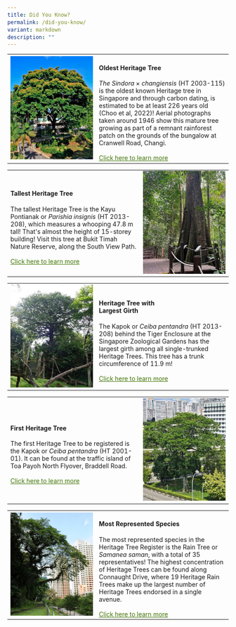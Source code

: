 ```yaml
---
title: Did You Know?
permalink: /did-you-know/
variant: markdown
description: ""
---
```

<table><tbody>
<tr><td rowspan="1" colspan="1">
<div class="isomer-image-wrapper">
<img src="/images/sinxcha_ht2003_115_crop.jpg"></div></td>
<td style="vertical-align: middle" height="auto" width="60%" rowspan="1" colspan="2">
<h4><b>Oldest Heritage Tree</b></h4>
<i>The Sindora</i> × <i>changiensis</i> (HT 2003-115) is the oldest known  Heritage tree in Singapore and through carbon dating, is estimated to be at least 226 years old (Choo et al, 2022)! Aerial photographs taken around 1946 show this mature tree growing as part of a remnant rainforest patch on the grounds of the bungalow at Cranwell Road, Changi.
<br><br><a style="color: #417505" href="/ht-2003-115">Click here to learn more </a></td></tr></tbody></table>
<table><tbody>
<tr><td style="vertical-align: middle" height="auto" width="60%" rowspan="1" colspan="2">
<h4><b>Tallest Heritage Tree</b></h4>
The tallest Heritage Tree is the Kayu Pontianak or <i>Parishia insignis</i> (HT 2013-208), which measures a whooping 47.8 m tall! That's almost the height of 15-storey building! Visit this tree at Bukit Timah Nature Reserve, along the South View Path.
<br><br><a style="color: #417505" href="ht-2003-115">Click here to learn more </a></td>
<td rowspan="1" colspan="1">
<div class="isomer-image-wrapper">
<img src="/images/parinsg_ht2013_208_crop.jpg">
</div></td></tr></tbody></table>
<table><tbody>
<tr><td rowspan="1" colspan="1">
<div class="isomer-image-wrapper">
<img src="/images/ceipen_ht2007_153_crop.jpg"></div></td>
<td style="vertical-align: middle" height="auto" width="60%" rowspan="1" colspan="2">
<h4><b>Heritage Tree with<br>Largest Girth</b></h4>
The Kapok or <i>Ceiba pentandra</i> (HT 2013-208) behind the Tiger Enclosure at the Singapore Zoological Gardens has the largest girth among all single-trunked Heritage Trees. This tree has a trunk circumference of 11.9 m!
<br><br><a style="color: #417505" href="ht-2013-208">Click here to learn more </a></td></tr></tbody></table>
<table><tbody>
<tr><td style="vertical-align: middle" height="auto" width="60%" rowspan="1" colspan="2">
<h4><b>First Heritage Tree</b></h4>
The first Heritage Tree to be registered is the Kapok or <i>Ceiba pentandra</i> (HT 2001-01). It can be found at the traffic island of Toa Payoh North Flyover, Braddell Road.
<br><br><a style="color: #417505" href="ht-2001-01">Click here to learn more</a></td>
<td rowspan="1" colspan="1">
<div class="isomer-image-wrapper">
<img src="/images/ceipen_ht2001_01_crop.jpg">
</div></td></tr></tbody></table>
<table><tbody>
<tr><td rowspan="1" colspan="1">
<div class="isomer-image-wrapper">
<img src="/images/samaneasaman_crop.jpg"></div></td>
<td style="vertical-align: middle" height="auto" width="60%" rowspan="1" colspan="2">
<h4><b>Most Represented Species</b></h4>
The most represented species in the Heritage Tree Register is the Rain Tree or <i>Samanea saman</i>, with a total of 35 representatives! The highest concentration of Heritage Trees can be found along Connaught Drive, where 19 Heritage Rain Trees make up the largest number of Heritage Trees endorsed in a single avenue. 
<br><br><a style="color: #417505" href="/rain-trees-of-connaught-drive">Click here to learn more</a></td></tr></tbody></table>